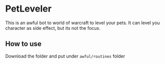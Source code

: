 # PetLeveler

This is an awful bot to world of warcraft to level your pets.
It can level you character as side effect, but its not the focus.


## How to use

Download the folder and put under `awful/routines` folder
